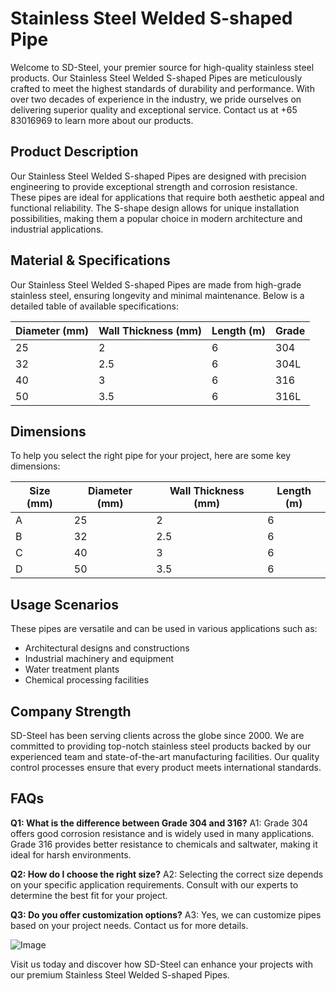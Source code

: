 # Stainless Steel Welded S-shaped Pipe

Welcome to SD-Steel, your premier source for high-quality stainless steel products. Our Stainless Steel Welded S-shaped Pipes are meticulously crafted to meet the highest standards of durability and performance. With over two decades of experience in the industry, we pride ourselves on delivering superior quality and exceptional service. Contact us at +65 83016969 to learn more about our products.

## Product Description
Our Stainless Steel Welded S-shaped Pipes are designed with precision engineering to provide exceptional strength and corrosion resistance. These pipes are ideal for applications that require both aesthetic appeal and functional reliability. The S-shape design allows for unique installation possibilities, making them a popular choice in modern architecture and industrial applications.

## Material & Specifications
Our Stainless Steel Welded S-shaped Pipes are made from high-grade stainless steel, ensuring longevity and minimal maintenance. Below is a detailed table of available specifications:

| Diameter (mm) | Wall Thickness (mm) | Length (m) | Grade |
|---------------|---------------------|------------|-------|
| 25            | 2                   | 6          | 304    |
| 32            | 2.5                 | 6          | 304L   |
| 40            | 3                   | 6          | 316    |
| 50            | 3.5                 | 6          | 316L   |

## Dimensions
To help you select the right pipe for your project, here are some key dimensions:

| Size (mm) | Diameter (mm) | Wall Thickness (mm) | Length (m) |
|-----------|---------------|---------------------|------------|
| A         | 25            | 2                   | 6          |
| B         | 32            | 2.5                 | 6          |
| C         | 40            | 3                   | 6          |
| D         | 50            | 3.5                 | 6          |

## Usage Scenarios
These pipes are versatile and can be used in various applications such as:
- Architectural designs and constructions
- Industrial machinery and equipment
- Water treatment plants
- Chemical processing facilities

## Company Strength
SD-Steel has been serving clients across the globe since 2000. We are committed to providing top-notch stainless steel products backed by our experienced team and state-of-the-art manufacturing facilities. Our quality control processes ensure that every product meets international standards.

## FAQs
**Q1: What is the difference between Grade 304 and 316?**
A1: Grade 304 offers good corrosion resistance and is widely used in many applications. Grade 316 provides better resistance to chemicals and saltwater, making it ideal for harsh environments.

**Q2: How do I choose the right size?**
A2: Selecting the correct size depends on your specific application requirements. Consult with our experts to determine the best fit for your project.

**Q3: Do you offer customization options?**
A3: Yes, we can customize pipes based on your project needs. Contact us for more details.

![Image](https://github.com/user-attachments/assets/2567258e-e124-4816-932d-1809bd27ef0b)

Visit us today and discover how SD-Steel can enhance your projects with our premium Stainless Steel Welded S-shaped Pipes.